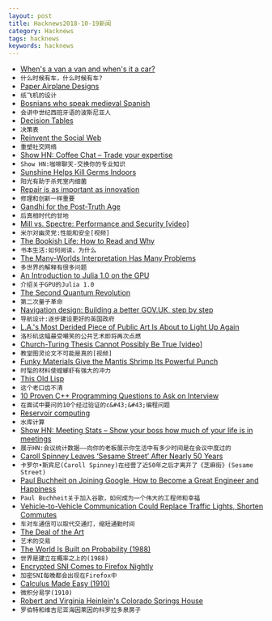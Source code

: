 ```yaml
---
layout: post
title: Hacknews2018-10-19新闻
category: Hacknews
tags: hacknews
keywords: hacknews
---
```




- [When&#39;s a van a van and when&#39;s it a car?](https://www.bbc.co.uk/news/business-45875405)
- `什么时候有车，什么时候有车?`
- [Paper Airplane Designs](https://www.foldnfly.com/)
- `纸飞机的设计`
- [Bosnians who speak medieval Spanish](http://www.bbc.com/travel/story/20181017-the-bosnians-who-speak-medieval-spanish)
- `会讲中世纪西班牙语的波斯尼亚人`
- [Decision Tables](https://www.hillelwayne.com/post/decision-tables/)
- `决策表`
- [Reinvent the Social Web](https://staltz.com/reinvent-the-social-web.html)
- `重塑社交网络`
- [Show HN: Coffee Chat – Trade your expertise](https://www.coffeechat.app)
- `Show HN:咖啡聊天-交换你的专业知识`
- [Sunshine Helps Kill Germs Indoors](https://www.npr.org/sections/health-shots/2018/10/18/658335490/grandma-was-right-sunshine-helps-kill-germs-indoors)
- `阳光有助于杀死室内细菌`
- [Repair is as important as innovation](https://www.economist.com/finance-and-economics/2018/10/20/repair-is-as-important-as-innovation)
- `修理和创新一样重要`
- [Gandhi for the Post-Truth Age](https://www.newyorker.com/magazine/2018/10/22/gandhi-for-the-post-truth-age)
- `后真相时代的甘地`
- [Mill vs. Spectre: Performance and Security [video]](https://www.youtube.com/watch?v=8E4qs2irmpc)
- `米尔对幽灵党:性能和安全[视频]`
- [The Bookish Life: How to Read and Why](https://www.firstthings.com/article/2018/11/the-bookish-life)
- `书本生活:如何阅读，为什么`
- [The Many-Worlds Interpretation Has Many Problems](https://www.quantamagazine.org/why-the-many-worlds-interpretation-of-quantum-mechanics-has-many-problems-20181018/)
- `多世界的解释有很多问题`
- [An Introduction to Julia 1.0 on the GPU](https://nextjournal.com/sdanisch/julia-gpu-programming)
- `介绍关于GPU的Julia 1.0`
- [The Second Quantum Revolution](https://www.wsj.com/articles/the-second-quantum-revolution-1539881599)
- `第二次量子革命`
- [Navigation design: Building a better GOV.UK, step by step](https://gds.blog.gov.uk/2018/10/17/building-a-better-gov-uk-step-by-step/)
- `导航设计:逐步建设更好的英国政府`
- [L.A.&#39;s Most Derided Piece of Public Art Is About to Light Up Again](https://www.atlasobscura.com/articles/why-is-triforium-lit-up)
- `洛杉矶这幅最受嘲笑的公共艺术即将再次点燃`
- [Church-Turing Thesis Cannot Possibly Be True [video]](https://www.microsoft.com/en-us/research/video/church-turing-thesis-cannot-possibly-be-true/)
- `教堂图灵论文不可能是真的[视频]`
- [Funky Materials Give the Mantis Shrimp Its Powerful Punch](https://www.wired.com/story/funky-materials-give-the-mantis-shrimp-its-powerful-punch/)
- `时髦的材料使螳螂虾有强大的冲力`
- [This Old Lisp](http://thisoldlisp.com/talks/els-2018/)
- `这个老口齿不清`
- [10 Proven C&#43;&#43; Programming Questions to Ask on Interview](https://tests4geeks.com/cpp-interview-questions/)
- `在面试中要问的10个经过验证的c&#43;&#43;编程问题`
- [Reservoir computing](https://en.wikipedia.org/wiki/Reservoir_computing)
- `水库计算`
- [Show HN: Meeting Stats – Show your boss how much of your life is in meetings](https://execution.com/free-meeting-stats/)
- `展示HN:会议统计数据——向你的老板展示你生活中有多少时间是在会议中度过的`
- [Caroll Spinney Leaves ‘Sesame Street’ After Nearly 50 Years](https://www.nytimes.com/2018/10/17/arts/television/sesame-street-big-bird.html)
- `卡罗尔•斯宾尼(Caroll Spinney)在经营了近50年之后才离开了《芝麻街》(Sesame Street)`
- [Paul Buchheit on Joining Google, How to Become a Great Engineer and Happiness](https://triplebyte.com/blog/interview-with-gmail-creator-and-y-combinator-partner-paul-buchheit)
- `Paul Buchheit关于加入谷歌，如何成为一个伟大的工程师和幸福`
- [Vehicle-to-Vehicle Communication Could Replace Traffic Lights, Shorten Commutes](https://spectrum.ieee.org/transportation/infrastructure/how-vehicletovehicle-communication-could-replace-traffic-lights-and-shorten-commutes)
- `车对车通信可以取代交通灯，缩短通勤时间`
- [The Deal of the Art](https://thebaffler.com/the-immediate-experience/the-deal-of-the-art-sturgeon)
- `艺术的交易`
- [The World Is Built on Probability (1988)](https://archive.org/details/TheWorldIsBuiltOnProbability/)
- `世界是建立在概率之上的(1988)`
- [Encrypted SNI Comes to Firefox Nightly](https://blog.mozilla.org/security/2018/10/18/encrypted-sni-comes-to-firefox-nightly/)
- `加密SNI每晚都会出现在Firefox中`
- [Calculus Made Easy (1910)](http://calculusmadeeasy.org/)
- `微积分易学(1910)`
- [Robert and Virginia Heinlein&#39;s Colorado Springs House](http://www.nitrosyncretic.com/rah/pm652-art-hi.html)
- `罗伯特和维吉尼亚海因莱因的科罗拉多泉房子`

